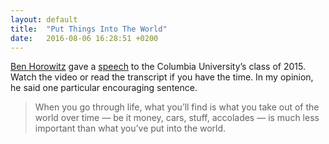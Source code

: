 ```yaml
---
layout: default
title:  "Put Things Into The World"
date:   2016-08-06 16:28:51 +0200
---
```


[Ben Horowitz](http://www.bhorowitz.com/about) gave a [speech](https://a16z.com/2015/05/28/some-career-advice-for-all-you-recent-graduates/)
to the Columbia University’s class of 2015.
Watch the video or read the transcript if you have the time.
In my opinion, he said one particular encouraging sentence.

> When you go through life, what you’ll find is what you take out of the world
> over time — be it money, cars, stuff, accolades — is much less important than
> what you’ve put into the world.
